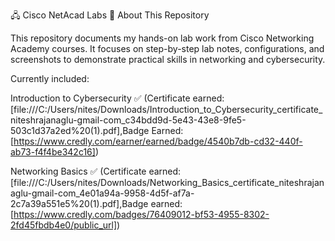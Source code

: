 🖧 Cisco NetAcad Labs
📘 About This Repository

This repository documents my hands-on lab work from Cisco Networking Academy courses.
It focuses on step-by-step lab notes, configurations, and screenshots to demonstrate practical skills in networking and cybersecurity.

Currently included:

Introduction to Cybersecurity ✅ (Certificate earned: [file:///C:/Users/nites/Downloads/Introduction_to_Cybersecurity_certificate_niteshrajanaglu-gmail-com_c34bdd9d-5e43-43e8-9fe5-503c1d37a2ed%20(1).pdf],Badge Earned:[https://www.credly.com/earner/earned/badge/4540b7db-cd32-440f-ab73-f4f4be342c16])

Networking Basics ✅ (Certificate earned: [file:///C:/Users/nites/Downloads/Networking_Basics_certificate_niteshrajanaglu-gmail-com_4e01a94a-9958-4d5f-af7a-2c7a39a551e5%20(1).pdf],Badge earned:[https://www.credly.com/badges/76409012-bf53-4955-8302-2fd45fbdb4e0/public_url])
